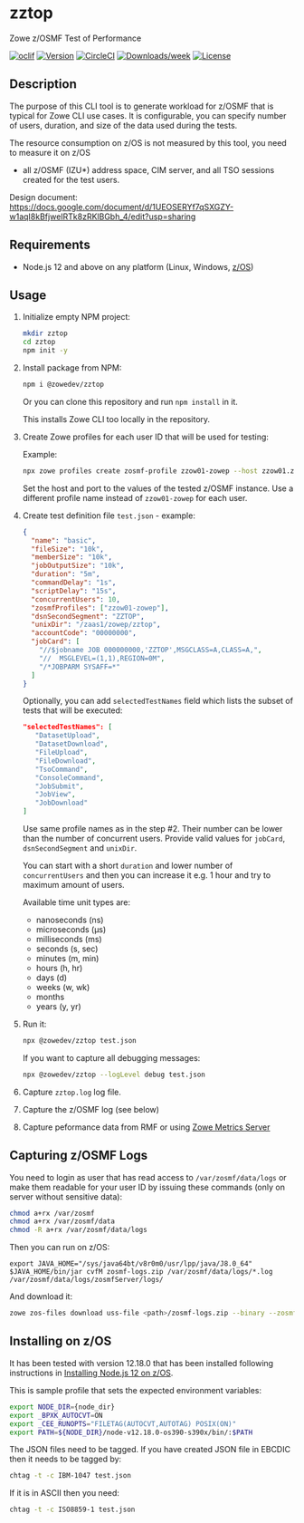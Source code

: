 # zztop

Zowe z/OSMF Test of Performance

[![oclif](https://img.shields.io/badge/cli-oclif-brightgreen.svg)](https://oclif.io)
[![Version](https://img.shields.io/npm/v/@zowedev/zztop.svg)](https://npmjs.org/package/@zowedev/zztop)
[![CircleCI](https://circleci.com/gh/plavjanik/zowe-zosmf-perftest-driver/tree/master.svg?style=shield)](https://circleci.com/gh/plavjanik/zowe-zosmf-perftest-driver/tree/master)
[![Downloads/week](https://img.shields.io/npm/dw/zztop.svg)](https://npmjs.org/package/zztop)
[![License](https://img.shields.io/npm/l/zztop.svg)](https://github.com/plavjanik/zowe-zosmf-perftest-driver/blob/master/package.json)

## Description

The purpose of this CLI tool is to generate workload for z/OSMF that is typical for Zowe CLI use cases.
It is configurable, you can specify number of users, duration, and size of the data used during the tests.

The resource consumption on z/OS is not measured by this tool, you need to measure it on z/OS

- all z/OSMF (IZU\*) address space, CIM server, and all TSO sessions created for the test users.

Design document: <https://docs.google.com/document/d/1UEOSERYf7qSXGZY-w1aqI8kBfjweIRTk8zRKlBGbh_4/edit?usp=sharing>

## Requirements

- Node.js 12 and above on any platform (Linux, Windows, [z/OS](https://docs.zowe.org/stable/user-guide/install-nodejs-zos.html))

## Usage

1. Initialize empty NPM project:

   ```bash
   mkdir zztop
   cd zztop
   npm init -y
   ```

2. Install package from NPM:

   ```bash
   npm i @zowedev/zztop
   ```

   Or you can clone this repository and run `npm install` in it.

   This installs Zowe CLI too locally in the repository.

3. Create Zowe profiles for each user ID that will be used for testing:

   Example:

   ```bash
   npx zowe profiles create zosmf-profile zzow01-zowep --host zzow01.zowe.marist.cloud --port 10443 --user userid --pass "passwd" --reject-unauthorized false --overwrite
   ```

   Set the host and port to the values of the tested z/OSMF instance. Use a different profile name instead of `zzow01-zowep` for each user.

4. Create test definition file `test.json` - example:

   ```json
   {
     "name": "basic",
     "fileSize": "10k",
     "memberSize": "10k",
     "jobOutputSize": "10k",
     "duration": "5m",
     "commandDelay": "1s",
     "scriptDelay": "15s",
     "concurrentUsers": 10,
     "zosmfProfiles": ["zzow01-zowep"],
     "dsnSecondSegment": "ZZTOP",
     "unixDir": "/zaas1/zowep/zztop",
     "accountCode": "00000000",
     "jobCard": [
       "//$jobname JOB 000000000,'ZZTOP',MSGCLASS=A,CLASS=A,",
       "//  MSGLEVEL=(1,1),REGION=0M",
       "/*JOBPARM SYSAFF=*"
     ]
   }
   ```

   Optionally, you can add `selectedTestNames` field which lists the subset of tests that will be executed:

   ```json
   "selectedTestNames": [
      "DatasetUpload",
      "DatasetDownload",
      "FileUpload",
      "FileDownload",
      "TsoCommand",
      "ConsoleCommand",
      "JobSubmit",
      "JobView",
      "JobDownload"
   ]
   ```

   Use same profile names as in the step #2. Their number can be lower than the number of concurrent users.
   Provide valid values for `jobCard`, `dsnSecondSegment` and `unixDir`.

   You can start with a short `duration` and lower number of `concurrentUsers` and then you can increase it e.g. 1 hour
   and try to maximum amount of users.

   Available time unit types are:

   - nanoseconds (ns)
   - microseconds (μs)
   - milliseconds (ms)
   - seconds (s, sec)
   - minutes (m, min)
   - hours (h, hr)
   - days (d)
   - weeks (w, wk)
   - months
   - years (y, yr)

5. Run it:

   ```bash
   npx @zowedev/zztop test.json
   ```

   If you want to capture all debugging messages:

   ```bash
   npx @zowedev/zztop --logLevel debug test.json
   ```

6. Capture `zztop.log` log file.

7. Capture the z/OSMF log (see below)

8. Capture peformance data from RMF or using [Zowe Metrics Server](https://github.com/zowe/zowe-dependency-scan-pipeline/tree/master/performance/server)

## Capturing z/OSMF Logs

You need to login as user that has read access to `/var/zosmf/data/logs` or make them readable for your user ID by issuing these commands (only on server without sensitive data):

```sh
chmod a+rx /var/zosmf
chmod a+rx /var/zosmf/data
chmod -R a+rx /var/zosmf/data/logs
```

Then you can run on z/OS:

```
export JAVA_HOME="/sys/java64bt/v8r0m0/usr/lpp/java/J8.0_64"
$JAVA_HOME/bin/jar cvfM zosmf-logs.zip /var/zosmf/data/logs/*.log /var/zosmf/data/logs/zosmfServer/logs/
```

And download it:

```bash
zowe zos-files download uss-file <path>/zosmf-logs.zip --binary --zosmf-profile <profile-to-zosmf-system>
```

## Installing on z/OS

It has been tested with version 12.18.0 that has been installed following instructions in [Installing Node.js 12 on z/OS](https://levelup.gitconnected.com/installing-node-js-12-on-z-os-e5bf419826e6).

This is sample profile that sets the expected environment variables:

```sh
export NODE_DIR={node_dir}
export _BPXK_AUTOCVT=ON
export _CEE_RUNOPTS="FILETAG(AUTOCVT,AUTOTAG) POSIX(ON)"
export PATH=${NODE_DIR}/node-v12.18.0-os390-s390x/bin/:$PATH
```

The JSON files need to be tagged. If you have created JSON file in EBCDIC then it needs to be tagged by:

```sh
chtag -t -c IBM-1047 test.json
```

If it is in ASCII then you need:

```sh
chtag -t -c ISO8859-1 test.json
```
